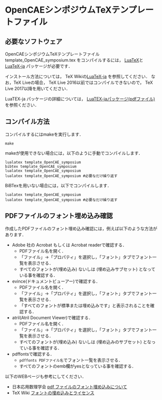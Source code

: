 # OpenCAEシンポジウムTeXテンプレートファイル

## 必要なソフトウェア
OpenCAEシンポジウムTeXテンプレートファイル
template_OpenCAE_symposium.tex
をコンパイルするには，
[LuaTeX](http://www.luatex.org/)と
[LuaTeX-ja](https://ja.osdn.net/projects/luatex-ja/wiki/FrontPage)
パッケージが必要です．

インストール方法については，
TeX Wikiの[LuaTeX-ja](https://texwiki.texjp.org/?LuaTeX-ja)
を参照してください．
なお，TeX Liveの場合，
TeX Live 2016以前ではコンパイルできないので，
TeX Live 2017以降を用いてください．

LuaTEX-ja パッケージの詳細については，
[LuaTEX-jaパッケージ(pdfファイル)](http://mirrors.ibiblio.org/CTAN/macros/luatex/generic/luatexja/doc/luatexja-ja.pdf)
を参照ください．

## コンパイル方法

コンパイルするにはmakeを実行します．

```
make
```

makeが使用できない場合には，以下のように手動でコンパイルします．

```
lualatex template_OpenCAE_symposium
bibtex template_OpenCAE_symposium
lualatex template_OpenCAE_symposium
lualatex template_OpenCAE_symposium #必要なだけ繰り返す
```

BiBTexを用いない場合には，以下でコンパイルします．

```
lualatex template_OpenCAE_symposium
lualatex template_OpenCAE_symposium #必要なだけ繰り返す
```

## PDFファイルのフォント埋め込み確認

作成したPDFファイルのフォント埋め込み確認には，例えば以下のような方法があります．

- Adobe 社の Acrobat もしくは Acrobat readerで確認する．
  - PDFファイル名を開く．
  - 「ファイル」→「プロパティ」を選択し，「フォント」タブでフォント一覧を表示させる．
  - すべてのフォントが(埋め込み) ないしは (埋め込みサブセット) となっている事を確認する．
- evince(ドキュメントビューアー)で確認する．
  - PDFファイル名を開く．
  - 「ファイル」→「プロパティ」を選択し，「フォント」タブでフォント一覧を表示させる．
  - 「すべてのフォントが標準または埋め込みです」と表示されることを確認する．
- atril(Atril Document Viewer)で確認する．
  - PDFファイル名を開く．
  - 「ファイル」→「プロパティ」を選択し，「フォント」タブでフォント一覧を表示させる．
  - すべてのフォントが(埋め込み) ないしは (埋め込みのサブセット) となっている事を確認する．
- pdffontsで確認する．
  - ```pdffonts PDFファイル名```でフォント一覧を表示させる．
  - すべてのフォントのemb欄がyesとなっている事を確認する．

以下のWEBページも参考にしてください．
- 日本応用数理学会 [pdf ファイルのフォント埋め込みについて](http://www.jsiam.org/modules/xfsection/article.php?articleid=57)
- TeX Wiki [フォントの埋め込みとライセンス](https://texwiki.texjp.org/?%E3%83%95%E3%82%A9%E3%83%B3%E3%83%88%E3%81%AE%E5%9F%8B%E3%82%81%E8%BE%BC%E3%81%BF%E3%81%A8%E3%83%A9%E3%82%A4%E3%82%BB%E3%83%B3%E3%82%B9)

